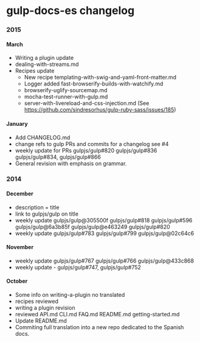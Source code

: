 # gulp-docs-es changelog

### 2015

#### March
- Writing a plugin update
 - dealing-with-streams.md
- Recipes update
  - New recipe templating-with-swig-and-yaml-front-matter.md
  - Logger added fast-browserify-builds-with-watchify.md
  - browserify-uglify-sourcemap.md
  - mocha-test-runner-with-gulp.md
  - server-with-livereload-and-css-injection.md (See https://github.com/sindresorhus/gulp-ruby-sass/issues/185)

#### January

- Add CHANGELOG.md
- change refs to gulp PRs and commits for a changelog see #4
- weekly update for PRs gulpjs/gulp#820 gulpjs/gulp#836 gulpjs/gulp#834, gulpjs/gulp#866
- General revision with emphasis on grammar.

### 2014

#### December

- description = title
- link to gulpjs/gulp on title
- weekly update gulpjs/gulp@305500f gulpjs/gulp#818 gulpjs/gulp#596 gulpjs/gulp@6a3b85f gulpjs/gulp@e463249 gulpjs/gulp#820
- weekly update gulpjs/gulp#783 gulpjs/gulp#799 gulpjs/gulp@02c64c6

#### November

- weekly update gulpjs/gulp#767 gulpjs/gulp#766 gulpjs/gulp@433c868
- weekly update - gulpjs/gulp#747, gulpjs/gulp#752

#### October

- Some info on writing-a-plugin no translated
- recipes reviewed
- writing a plugin revision
- reviewed API.md CLI.md FAQ.md README.md getting-started.md
- Update README.md
- Commiting full translation into a new repo dedicated to the Spanish docs.
